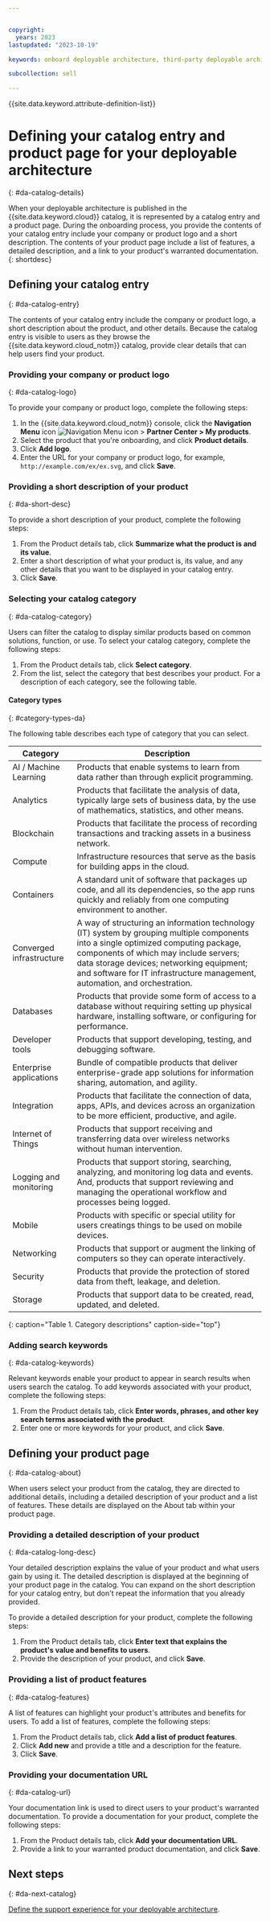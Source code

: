 ```yaml
---


copyright:
  years: 2023
lastupdated: "2023-10-19"

keywords: onboard deployable architecture, third-party deployable architecture, sell on IBM Cloud, partner, sellers, partner center, catalog details, catalog, logo, catalog entry, about, product page, catalog listing

subcollection: sell

---
```


{{site.data.keyword.attribute-definition-list}}

# Defining your catalog entry and product page for your deployable architecture
{: #da-catalog-details}

When your deployable architecture is published in the {{site.data.keyword.cloud}} catalog, it is represented by a catalog entry and a product page. During the onboarding process, you provide the contents of your catalog entry include your company or product logo and a short description. The contents of your product page include a list of features, a detailed description, and a link to your product's warranted documentation.
{: shortdesc}

## Defining your catalog entry
{: #da-catalog-entry}

The contents of your catalog entry include the company or product logo, a short description about the product, and other details. Because the catalog entry is visible to users as they browse the {{site.data.keyword.cloud_notm}} catalog, provide clear details that can help users find your product.

### Providing your company or product logo
{: #da-catalog-logo}

To provide your company or product logo, complete the following steps:

1. In the {{site.data.keyword.cloud_notm}} console, click the **Navigation Menu** icon ![Navigation Menu icon](../icons/icon_hamburger.svg "Menu") > **Partner Center > My products**.
1. Select the product that you're onboarding, and click **Product details**.
1. Click **Add logo**.
1. Enter the URL for your company or product logo, for example, `http://example.com/ex/ex.svg`, and click **Save**.

### Providing a short description of your product
{: #da-short-desc}

To provide a short description of your product, complete the following steps:

1. From the Product details tab, click **Summarize what the product is and its value**.
1. Enter a short description of what your product is, its value, and any other details that you want to be displayed in your catalog entry.
1. Click **Save**.

### Selecting your catalog category
{: #da-catalog-category}

Users can filter the catalog to display similar products based on common solutions, function, or use. To select your catalog category, complete the following steps:

1. From the Product details tab, click **Select category**.
1. From the list, select the category that best describes your product. For a description of each category, see the following table.

#### Category types
{: #category-types-da}

The following table describes each type of category that you can select.

| Category | Description |
|----------|------------|
| AI / Machine Learning | Products that enable systems to learn from data rather than through explicit programming. |
| Analytics | Products that facilitate the analysis of data, typically large sets of business data, by the use of mathematics, statistics, and other means. |
| Blockchain | Products that facilitate the process of recording transactions and tracking assets in a business network. |
| Compute | Infrastructure resources that serve as the basis for building apps in the cloud. |
| Containers | A standard unit of software that packages up code, and all its dependencies, so the app runs quickly and reliably from one computing environment to another. |
| Converged infrastructure | A way of structuring an information technology (IT) system by grouping multiple components into a single optimized computing package, components of which may include servers; data storage devices; networking equipment; and software for IT infrastructure management, automation, and orchestration. |
| Databases | Products that provide some form of access to a database without requiring setting up physical hardware, installing software, or configuring for performance. |
| Developer tools | Products that support developing, testing, and debugging software. |
| Enterprise applications | Bundle of compatible products that deliver enterprise-grade app solutions for information sharing, automation, and agility. |
| Integration | Products that facilitate the connection of data, apps, APIs, and devices across an organization to be more efficient, productive, and agile. |
| Internet of Things | Products that support receiving and transferring data over wireless networks without human intervention. |
| Logging and monitoring | Products that support storing, searching, analyzing, and monitoring log data and events. And, products that support reviewing and managing the operational workflow and processes being logged. |
| Mobile| Products with specific or special utility for users creatings things to be used on mobile devices. |
| Networking | Products that support or augment the linking of computers so they can operate interactively. |
| Security | Products that provide the protection of stored data from theft, leakage, and deletion. |
| Storage | Products that support data to be created, read, updated, and deleted.|
{: caption="Table 1. Category descriptions" caption-side="top"}

### Adding search keywords
{: #da-catalog-keywords}

Relevant keywords enable your product to appear in search results when users search the catalog. To add keywords associated with your product, complete the following steps:

1. From the Product details tab, click **Enter words, phrases, and other key search terms associated with the product**.
1. Enter one or more keywords for your product, and click **Save**.

## Defining your product page
{: #da-catalog-about}

When users select your product from the catalog, they are directed to additional details, including a detailed description of your product and a list of features. These details are displayed on the About tab within your product page.

### Providing a detailed description of your product
{: #da-catalog-long-desc}

Your detailed description explains the value of your product and what users gain by using it. The detailed description is displayed at the beginning of your product page in the catalog. You can expand on the short description for your catalog entry, but don't repeat the information that you already provided.

To provide a detailed description for your product, complete the following steps:

1. From the Product details tab, click **Enter text that explains the product's value and benefits to users**.
1. Provide the description of your product, and click **Save**.

### Providing a list of product features
{: #da-catalog-features}

A list of features can highlight your product's attributes and benefits for users. To add a list of features, complete the following steps:

1. From the Product details tab, click **Add a list of product features**.
1. Click **Add new** and provide a title and a description for the feature.
1. Click **Save**.

### Providing your documentation URL
{: #da-catalog-url}

Your documentation link is used to direct users to your product's warranted documentation. To provide a documentation for your product, complete the following steps:

1. From the Product details tab, click **Add your documentation URL**.
1. Provide a link to your warranted product documentation, and click **Save**.

## Next steps
{: #da-next-catalog}

[Define the support experience for your deployable architecture](/docs/sell?topic=sell-da-support-details&interface=ui).

